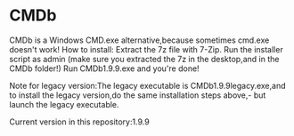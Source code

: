 # CMDb
CMDb is a Windows CMD.exe alternative,because sometimes cmd.exe doesn't work!
How to install:
Extract the 7z file with 7-Zip.
Run the installer script as admin (make sure you extracted the 7z in the desktop,and in the CMDb folder!)
Run CMDb1.9.9.exe and you're done!

Note for legacy version:The legacy executable is CMDb1.9.9legacy.exe,and to install the legacy version,do the same installation steps above,-
but launch the legacy executable.

Current version in this repository:1.9.9
